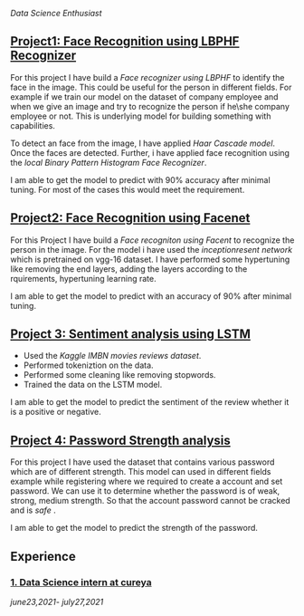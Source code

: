 *Data Science Enthusiast* 
## [Project1: Face Recognition using LBPHF Recognizer](https://github.com/nikita10110/ml_projects/tree/master/face_recogniton_using_LBPH)
For this project I have build a *Face recognizer using LBPHF* to identify the face in the image. This could be useful for the person in different fields. For example if we train our model on the dataset of company employee and when we give an image and try to recognize the person if he\she company employee or not. This is underlying model for building something with capabilities.


To detect an face from the image, I have applied *Haar Cascade model*. Once the faces are detected. Further, i have applied face recognition using the *local Binary Pattern Histogram Face Recognizer*.

I am able to get the model to predict with 90% accuracy after minimal tuning. For most of the cases this would meet the requirement. 


## [Project2: Face Recognition using Facenet](https://github.com/nikita10110/ml_projects/tree/master/face_recognition_using_facenet)
For this Project I have build a *Face recogniton using Facent* to recognize the person in the image. For the model i have used the *inceptionresent network* which is pretrained on vgg-16 dataset. I have performed some hypertuning like removing the end layers, adding the layers according to the rquirements, hypertuning learning rate.
  
I am able to get the model to predict with an accuracy of 90% after minimal tuning. 

## [Project 3: Sentiment analysis using LSTM](https://github.com/nikita10110/sentimentanalysis)
- Used the *Kaggle IMBN movies reviews dataset*.
- Performed tokeniztion on the data.
- Performed some cleaning like removing stopwords.
- Trained the data on the LSTM model.


I am  able to get the model to predict the sentiment of the review whether it is a positive or negative.

## [Project 4: Password Strength analysis](https://github.com/nikita10110/password_strength_nlp)
For this project I have used the dataset that contains various password which are of different strength. This model can used in different fields example while registering where we required to create a account and set password. We can use it to determine whether the password is of weak, strong, medium strength. So that the account password cannot be cracked and is *safe* .

I am able to get the model to predict the strength of the password. 

## Experience
### [1. Data Science intern at cureya](https://www.cureya.in/)
*june23,2021- july27,2021*



